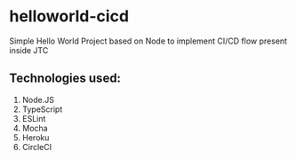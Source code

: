 # helloworld-cicd
Simple Hello World Project based on Node to implement CI/CD flow present inside JTC
## Technologies used:
1. Node.JS
2. TypeScript
3. ESLint
4. Mocha
5. Heroku
6. CircleCI
